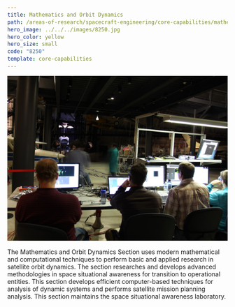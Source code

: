 ```yaml
---
title: Mathematics and Orbit Dynamics
path: /areas-of-research/spacecraft-engineering/core-capabilities/mathematics-orbit-dynamics
hero_image: ../../../images/8250.jpg
hero_color: yellow
hero_size: small
code: "8250"
template: core-capabilities
---
```

![Mathematics and Orbit Dynamics Team](../../../images/cc-8233.jpg)

The Mathematics and Orbit Dynamics Section uses modern mathematical and computational techniques to perform basic and applied research in satellite orbit dynamics. The section researches and develops advanced methodologies in space situational awareness for transition to operational entities. This section develops efficient computer-based techniques for analysis of dynamic systems and performs satellite mission planning analysis. This section maintains the space situational awareness laboratory.
